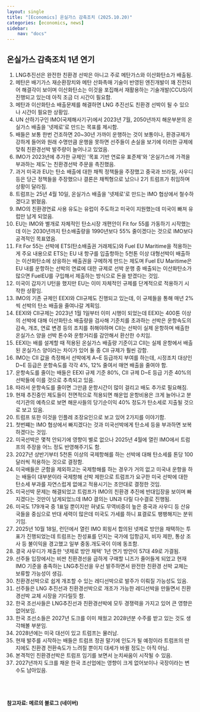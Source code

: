 ```yaml
---
layout: single
title: "[Economics] 온실가스 감축조치 (2025.10.20)"
categories: [economics, news]
sidebar:
    nav: "docs"
---
```


## 온실가스 감축조치 1년 연기
1. LNG추진선은 완전한 친환경 선박은 아니고 주로 메탄가스와 이산화탄소가 배출됨.
1. 메탄은 배기가스 재순환장치와 메탄 산화촉매 기술이 반영된 엔진개발이 꽤 진전되어 해결각이 보이며 이산화탄소는 이것을 포집해서 재활용하는 기술개발(CCUS)이 진행되고 있는데 아직 조금 더 시간이 필요함.
1. 메탄과 이산화탄소 배출문제를 해결하면 LNG 추진선도 친환경 선박이 될 수 있으나 시간이 필요한 상황임.
1. UN 산하기구인 IMO(국제해사기구)에서 2023년 7월, 2050년까지 해운부분의 온실가스 배출을 '넷제로'로 만드는 목표를 제시함.
1. 배들은 보통 한번 건조하면 20~30년 가까이 운행하는 것이 보통이나, 환경규제가 강하게 들어와 원래 수명만큼 운행을 못하면 선주들이 손실을 보기에 이러한 규제에 맞춰 친환경선박 발주량이 늘어나고 있었음.
1. IMO가 2023년에 추가한 규제인 '목표 기반 연료유 표준제'와 '온실가스에 가격을 부과하는 제도'는 친환경선박 주문을 촉진했음.
1. 과거 미국과 EU는 탄소 배출에 대한 채찍 정책들을 주장했고 중국과 브라질, 사우디 등은 당근 정책들을 주장했으나 결론은 채찍형으로 났으나 2기 트럼프가 취임하며 상황이 달라짐.
1. 트럼프는 25년 4월 10일, 온실가스 배출을 '넷제로'로 만드는 IMO 협상에서 철수하겠다고 밝혔음.
1. IMO의 친환경연료 사용 유도는 유럽이 주도하고 미국이 지원했는데 미국이 빠져 유럽만 남게 되었음.
1. EU는 IMO와 별개로 자체적인 탄소시장 개편안이 Fit for 55를 가동하기 시작했는데 이는 2030년까지 탄소배출량을 1990년보다 55% 줄이겠다는 것으로 IMO보다 공격적인 목표였음.
1. Fit For 55는 선박에 ETS(탄소배출권 거래제도)와 Fuel EU Maritime을 적용하는게 주요 내용으로 ETS는 EU 내 항구를 입출항하는 5천톤 이상 대형선박이 배출하는 이산화탄소에 상응하는 배출권을 구메하게 만드는 제도며 Fuel EU Maritime은 EU 내를 운항하는 선박의 연료에 대한 규제로 선박 운행 중 배출되는 이산화탄소가 많으면 FuelEU를 구입해서 제출하는 방식으로 돈을 받겠다는 것임.
1. 미국이 갑자기 U턴을 했지만 EU는 이미 자체적인 규제를 단계적으로 적용하기 시작한 상황임.
1. IMO의 기존 규제인 EEXI와 CII규제도 진행되고 있는데, 이 규제들을 통해 매년 2%씩 선박의 탄소 배출을 줄여나갈 계획임.
1. EEXI와 CII규제는 2023년 1월 1일부터 이미 시행이 되었는데 EEXI는 400톤 이상의 선박에 대해 이산화탄소 배출량을 검사해 기준치를 초과하는 선박은 운항속도의 감속, 개조, 연료 변경 등의 조치를 취해야하며 CII는 선박이 실제 운항하며 배출한 온실가스 양을 선박 톤수와 운항거리를 감안해서 환산한 수치임.
1. EEXI는 배를 설계할 때 적용된 온실가스 배출량 기준이고 CII는 실제 운항에서 배출된 온실가스 양이라는 차이가 있어 둘 중 CII 규제가 훨씬 강함.
1. IMO는 CII 값을 측정해서 선박에게 A~E 등급까지 부여를 하는데, 시정조치 대상인 D~E 등급은 운항속도를 각각 4%, 12% 줄여서 매연 배출을 줄여야 함.
1. 운항속도를 줄이는 배들은 EEXI 규제 기준 80%, CII 규제 D~E 등급 기준 40%의 선박들에 이를 것으로 추측되고 있음.
1. 따라서 운항속도를 줄이면 그만큼 운항시간이 많이 걸리고 배도 추가로 필요해짐.
1. 현재 추진중인 제도들이 전면적으로 적용되면 해운업 운항비용은 크게 늘어나고 분석기관의 예측으로 보면 해운사들의 당기순이익 40% 정도가 탄소세로 지출될 것으로 보고 있음.
1. 트럼프 또한 이것을 인플레 조장요인으로 보고 있어 2가지를 이야기함.
1. 첫번쨰는 IMO 협상에서 빠지겠다는 것과 미국선박에게 탄소세 등을 부과하면 보복하겠다는 것임.
1. 미국선박은 몇척 안되기에 영향이 별로 없으나 2025년 4월에 열린 IMO에서 트럼프의 주장을 어느 정도 반영해주기도 함.
1. 2027년 상반기부터 5천톤 이상의 국제항해를 하는 선박에 대해 탄소세를 톤당 100달러씩 적용하는 것으로 결정함.
1. 미국배들은 군함을 제외하고는 국제항해를 하는 경우가 거의 없고 미국내 운항을 하는 배들이 대부분이라 국제항해 선박 제한으로 트럼프가 요구한 미국 선박에 대한 탄소세 부과를 자연스럽게 없애고 적용시기는 초안대로 결정한 것임.
1. 미국선박 문제는 해결되었고 트럼프가 IMO의 친환경 추진에 반대입장을 보이며 빠지겠다는 것만이 남게되었느데 IMO 결의는 UN과 다릴 다수결로 진행됨.
1. 미국도 179개국 중 1표일 뿐이지만 혀냊도 무역비중이 높은 중국과 사우디 등 산유국들을 중심으로 반대 세력이 많은데 미국도 가세를 하니 표결로도 팽팽해지는 분위기임.
1. 2025년 10월 18일, 런던에서 열린 IMO 회읭서 합의된 넷제로 방안을 채택하는 투표가 진행되었는데 트럼프는 찬성표를 던지는 국가에 입항금지, 비자 제한, 통상 조사 등 불이익을 경고했고 일부 중동.개도국이 이에 동조함.
1. 결국 사우디가 제출한 '넷제로 방안 채택' 1년 연기 방안이 57대 49로 가결됨.
1. 선주들 입장에서는 비싼 친환경선을 급하게 구매할 니즈가 줄어들게 되었고 현재 IMO 기준을 충족하는 LNG추진선을 우선 발주하면서 완전한 친환경 선박 교체는 보류할 가능성이 생김.
1. 친환경선박으로 쉽게 개조할 수 있는 레디선박으로 발주가 이뤄질 가능성도 있음.
1. 선주들은 LNG 추진선과 친환경선박으로 개조가 가능한 레디선박을 만들면서 친환경선박 교체 시장을 기다릴듯 함.
1. 한국 조선사들은 LNG추진선과 친환경선박에 모두 경쟁력을 가지고 있어 큰 영향은 없어보임.
1. 한국 조선소들은 2027년 도크를 이미 채웠고 2028년분 수주를 받고 있는 것도 생각해볼 부분임.
1. 2028년에는 미국 대선이 있고 트럼프는 물러남.
1. 현재 발주를 시작하는 배들은 트럼프 정권 말기에 인도가 될 예정이라 트럼프의 딴지에도 친환경 전환속도가 느려질 뿐이지 대세가 바뀔 정도는 아직 아님.
1. 본격적인 친환경선박은 트럼프 임기를 보면서 눈치싸움이 시작될 수 있음.
1. 2027년까지 도크를 채운 한국 조선업에는 영향이 크게 없어보이나 국장이라는 변수도 남아있음.



<br/>
<br/>

#### 참고자료: 메르의 블로그 (네이버)
